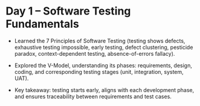 # Day 1 – Software Testing Fundamentals

- Learned the 7 Principles of Software Testing (testing shows defects, exhaustive testing impossible, early testing, defect clustering, pesticide paradox, context-dependent testing, absence-of-errors fallacy).

- Explored the V-Model, understanding its phases: requirements, design, coding, and corresponding testing stages (unit, integration, system, UAT).

- Key takeaway: testing starts early, aligns with each development phase, and ensures traceability between requirements and test cases.
